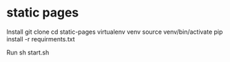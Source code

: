 # static pages

Install
git clone
cd static-pages
virtualenv venv
source venv/bin/activate
pip install -r requirments.txt


Run
sh start.sh